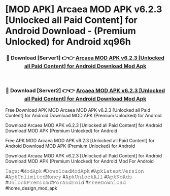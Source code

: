 # [MOD APK] Arcaea MOD APK v6.2.3 [Unlocked all Paid Content] for Android Download - (Premium Unlocked) for Android xq96h



<div align="center">
<h3>🔴 Download [Server1] 👉👉 <a href="https://momento.my/?title=Arcaea_MOD_APK_v6.2.3_[Unlocked_all_Paid_Content]_for_Android_Download">Arcaea MOD APK v6.2.3 [Unlocked all Paid Content] for Android Download Mod Apk</a></h3><br>

<h3>🔴 Download [Server2] 👉👉 <a href="https://momento.my/?title=Arcaea_MOD_APK_v6.2.3_[Unlocked_all_Paid_Content]_for_Android_Download">Arcaea MOD APK v6.2.3 [Unlocked all Paid Content] for Android Download Mod Apk</a></h3>
</div>



Free Download APK MOD Arcaea MOD APK v6.2.3 [Unlocked all Paid Content] for Android Download MOD APK (Premium Unlocked) for Android

Download Arcaea MOD APK v6.2.3 [Unlocked all Paid Content] for Android Download MOD APK (Premium Unlocked) for Android

Free APK MOD Arcaea MOD APK v6.2.3 [Unlocked all Paid Content] for Android Download MOD APK (Premium Unlocked) for Android

Download Arcaea MOD APK v6.2.3 [Unlocked all Paid Content] for Android Download MOD APK (Premium Unlocked) for Android Mod For Android

𝚃𝚊𝚐𝚜: #𝙼𝚘𝚍𝙰𝚙𝚔 #𝙳𝚘𝚠𝚗𝚕𝚘𝚊𝚍𝙼𝚘𝚍𝙰𝚙𝚔 #𝙰𝚙𝚔𝙻𝚊𝚝𝚎𝚜𝚝𝚅𝚎𝚛𝚜𝚒𝚘𝚗 #𝙰𝚙𝚔𝚄𝚗𝚕𝚒𝚖𝚒𝚝𝚎𝚍𝙼𝚘𝚗𝚎𝚢 #𝙰𝚙𝚔𝚄𝚗𝚕𝚘𝚌𝚔𝙰𝚕𝚕 #𝙰𝚙𝚔𝙽𝚘𝙰𝚍𝚜 #𝚄𝚗𝚕𝚘𝚌𝚔𝙿𝚛𝚎𝚖𝚒𝚞𝚖 #𝙵𝚘𝚛𝙰𝚗𝚍𝚛𝚘𝚒𝚍 #𝙵𝚛𝚎𝚎𝙳𝚘𝚠𝚗𝚕𝚘𝚊𝚍 #home_design_mod_apk
